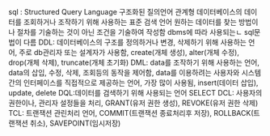 sql : Structured Query Language 구조화된 질의언어
관계형 데이터베이스의 데이터를 조회하거나 조작하기 위해 사용하는 표준 검색 언어
원하는 데이터를 찾는 방법이나 절차를 기술하는 것이 아닌 조건을 기술하여 작성함
dbms에 따라 사용되는ㄴ sql문법이 다름
DDL: 데이터베이스의 구조를 정의하거나 변경, 삭제하기 위해 사용하는 언어, 주로 db관리자 또는 설계자가 사용함, create(개체 생성), alter(개체 수정), drop(개체 삭제), truncate(개체 초기화)
DML: data를 조작하기 위해 사용하는 언어, data의 삽입, 수정, 삭제, 조회등의 동작을 제어함, data를 이용하려는 사용자와 시스템간의 인터페이스를 직접적으로 제공하는 언어, 가장 많이 사용됨, insert(데이터 삽입),
update, delete
DQL:데이터를 검색하기 위해 사용되는 언어 SELECT
DCL: 사용자의 권한이나, 관리자 설정들을 처리, GRANT(유저 권한 생성), REVOKE(유저 권한 삭제)
TCL: 트랜잭션 관린처리 언어, COMMIT(트랜잭션 종료처리후 저장), ROLLBACK(트랜잭션 취소), SAVEPOINT(임시저장)
